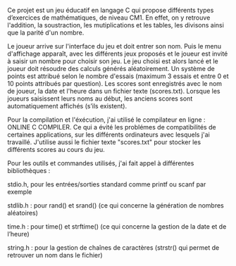 Ce projet est un jeu éducatif en langage C qui propose différents types d’exercices de mathématiques, de niveau CM1.
En effet, on y retrouve l'addition, la soustraction, les mutiplications et les tables, les divisons ainsi que la parité d'un nombre.

Le joueur arrive sur l'interface du jeu et doit entrer son nom.
Puis le menu d'affichage apparaît, avec les différents jeux proposés et le joueur est invité à saisir un nombre pour choisir son jeu.
Le jeu choisi est alors lancé et le joueur doit résoudre des calculs générés aléatoirement. 
Un système de points est attribué selon le nombre d'essais (maximum 3 essais et entre 0 et 10 points attribués par question).
Les scores sont enregistrés avec le nom de joueur, la date et l'heure dans un fichier texte (scores.txt). 
Lorsque les joueurs saisissent leurs noms au début, les anciens scores sont automatiquement affichés (s’ils existent).

Pour la compilation et l'éxécution, j'ai utilisé le compilateur en ligne : ONLINE C COMPILER.
Ce qui a évité les problémes de compatibilités de certaines applications, sur les différents ordinateurs avec lesquels j'ai travaillé.
J'utilise aussi le fichier texte "scores.txt" pour stocker les différents scores au cours du jeu.

Pour les outils et commandes utilisés, j'ai fait appel à différentes bibliothèques :


stdio.h, pour les entrées/sorties standard comme printf ou scanf par exemple

stdlib.h : pour rand() et srand() (ce qui concerne la génération de nombres aléatoires)

time.h : pour time() et strftime() (ce qui concerne la gestion de la date et de l’heure)

string.h : pour la gestion de chaînes de caractères (strstr() qui permet de retrouver un nom dans le fichier)

